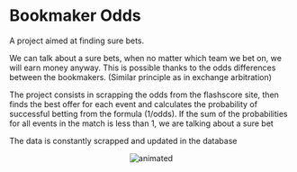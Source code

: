 # Bookmaker Odds

A project aimed at finding sure bets.

We can talk about a sure bets, when no matter which team we bet on, we will earn money anyway. This is possible thanks to the odds differences between the bookmakers. (Similar principle as in exchange arbitration)

The project consists in scrapping the odds from the flashscore site, then finds the best offer for each event and calculates the probability of successful betting from the formula (1/odds). If the sum of the probabilities for all events in the match is less than 1, we are talking about a sure bet

The data is constantly scrapped and updated in the database


<p align="center">
  <img src="demo.gif" alt="animated" />
</p>

